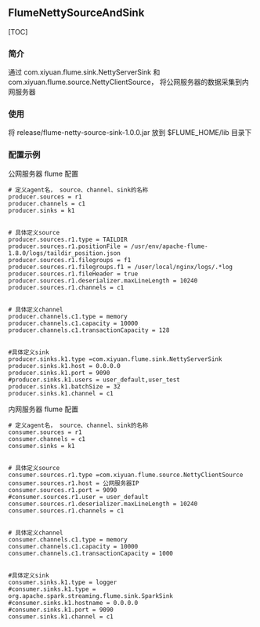 ## FlumeNettySourceAndSink

[TOC]

### 简介
通过 com.xiyuan.flume.sink.NettyServerSink 和 com.xiyuan.flume.source.NettyClientSource， 将公网服务器的数据采集到内网服务器

### 使用
将 release/flume-netty-source-sink-1.0.0.jar 放到 $FLUME_HOME/lib 目录下

### 配置示例
公网服务器 flume 配置  
```
# 定义agent名， source、channel、sink的名称
producer.sources = r1
producer.channels = c1
producer.sinks = k1


# 具体定义source
producer.sources.r1.type = TAILDIR
producer.sources.r1.positionFile = /usr/env/apache-flume-1.8.0/logs/taildir_position.json
producer.sources.r1.filegroups = f1
producer.sources.r1.filegroups.f1 = /user/local/nginx/logs/.*log
producer.sources.r1.fileHeader = true
producer.sources.r1.deserializer.maxLineLength = 10240
producer.sources.r1.channels = c1


# 具体定义channel
producer.channels.c1.type = memory
producer.channels.c1.capacity = 10000
producer.channels.c1.transactionCapacity = 128


#具体定义sink
producer.sinks.k1.type =com.xiyuan.flume.sink.NettyServerSink
producer.sinks.k1.host = 0.0.0.0
producer.sinks.k1.port = 9090
#producer.sinks.k1.users = user_default,user_test
producer.sinks.k1.batchSize = 32
producer.sinks.k1.channel = c1
```

内网服务器 flume 配置
```
# 定义agent名， source、channel、sink的名称
consumer.sources = r1
consumer.channels = c1
consumer.sinks = k1


# 具体定义source
consumer.sources.r1.type =com.xiyuan.flume.source.NettyClientSource
consumer.sources.r1.host = 公网服务器IP
consumer.sources.r1.port = 9090
#consumer.sources.r1.user = user_default
consumer.sources.r1.deserializer.maxLineLength = 10240
consumer.sources.r1.channels = c1


# 具体定义channel
consumer.channels.c1.type = memory
consumer.channels.c1.capacity = 10000
consumer.channels.c1.transactionCapacity = 1000


#具体定义sink
consumer.sinks.k1.type = logger
#consumer.sinks.k1.type = org.apache.spark.streaming.flume.sink.SparkSink
#consumer.sinks.k1.hostname = 0.0.0.0
#consumer.sinks.k1.port = 9090
consumer.sinks.k1.channel = c1
```  

